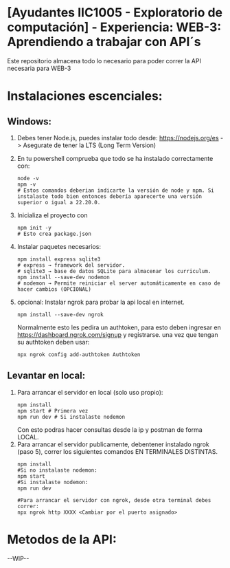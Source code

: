 # [Ayudantes IIC1005 - Exploratorio de computación] - Experiencia: WEB-3: Aprendiendo a trabajar con API´s

Este repositorio almacena todo lo necesario para poder correr la API necesaria para WEB-3

# Instalaciones escenciales:

## Windows:

1. Debes tener Node.js, puedes instalar todo desde: https://nodejs.org/es - > Asegurate de tener la LTS (Long Term Version)
2. En tu powershell comprueba que todo se ha instalado correctamente con:
   ```
   node -v
   npm -v 
   # Estos comandos deberian indicarte la versión de node y npm. Si instalaste todo bien entonces debería aparecerte una versión superior o igual a 22.20.0.
   ```
3. Inicializa el proyecto con
   ```
   npm init -y
   # Esto crea package.json
   ```

4. Instalar paquetes necesarios:
   ```
   npm install express sqlite3
   # express → framework del servidor.
   # sqlite3 → base de datos SQLite para almacenar los curriculum.
   npm install --save-dev nodemon
   # nodemon → Permite reiniciar el server automáticamente en caso de hacer cambios (OPCIONAL)
   ```
5. opcional:
   Instalar ngrok para probar la api local en internet.
   ```
   npm install --save-dev ngrok
   ```
   Normalmente esto les pedira un authtoken, para esto deben ingresar en https://dashboard.ngrok.com/signup y registrarse.
   una vez que tengan su authtoken deben usar:
   ```
   npx ngrok config add-authtoken Authtoken
   ```
## Levantar en local:
1. Para arrancar el servidor en local (solo uso propio):
   ```
   npm install
   npm start # Primera vez
   npm run dev # Si instalaste nodemon
   ```
   Con esto podras hacer consultas desde la ip y postman de forma LOCAL. 
2. Para arrancar el servidor publicamente, debentener instalado ngrok (paso 5), correr los siguientes comandos EN TERMINALES DISTINTAS.
   ```
   npm install
   #Si no instalaste nodemon:
   npm start  
   #Si instalaste nodemon:
   npm run dev 

   #Para arrancar el servidor con ngrok, desde otra terminal debes correr:
   npx ngrok http XXXX <Cambiar por el puerto asignado>
   ```

# Metodos de la API:
 --WIP--